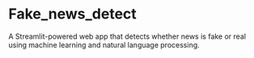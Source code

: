 # Fake_news_detect
A Streamlit-powered web app that detects whether news is fake or real using machine learning and natural language processing.
